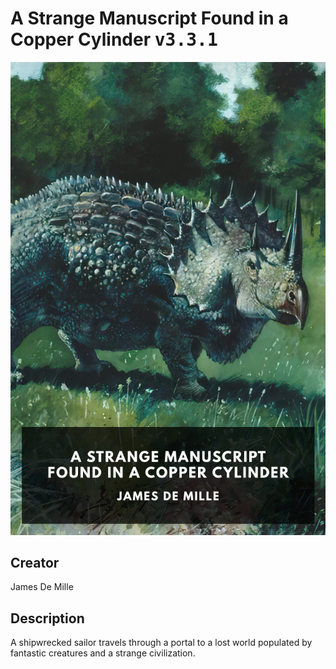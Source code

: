 
# A Strange Manuscript Found in a Copper Cylinder <kbd>v3.3.1</kbd>

<center>
  <img src="./cover-1024.jpg"/>
</center>

## Creator
James De Mille

## Description
A shipwrecked sailor travels through a portal to a lost world populated by fantastic creatures and a strange civilization.
